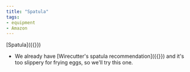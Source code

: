 ```yaml
---
title: "Spatula"
tags:
- equipment
- Amazon
---
```

[Spatula]({{<amazon B01E8NH1OW>}})
- We already have [Wirecutter's spatula recommendation]({{<amazon B0177MBRLE>}}) and it's too slippery for frying eggs, so we'll try this one.